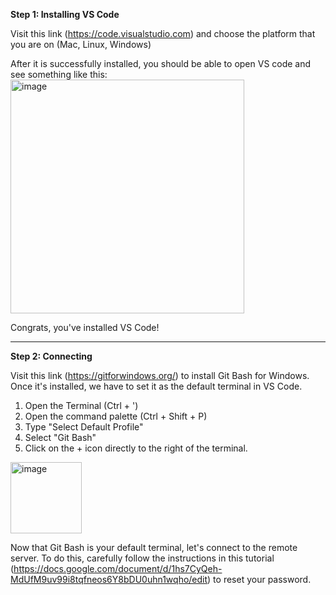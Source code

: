 **Step 1: Installing VS Code**

Visit this link (https://code.visualstudio.com) and choose the platform that you are on (Mac, Linux, Windows)

After it is successfully installed, you should be able to open VS code and see something like this:
<img width="374" alt="image" src="https://user-images.githubusercontent.com/114766051/212496170-1018ee1e-7bf8-451f-ae85-a659b039f7cf.png">

Congrats, you've installed VS Code!

---

**Step 2: Connecting**

Visit this link (https://gitforwindows.org/) to install Git Bash for Windows. Once it's installed, we have to set it as the default terminal in VS Code.
1. Open the Terminal (Ctrl + ')
2. Open the command palette (Ctrl + Shift + P)
3. Type "Select Default Profile"
4. Select "Git Bash" 
5. Click on the + icon directly to the right of the terminal.
<img width="114" alt="image" src="https://user-images.githubusercontent.com/114766051/212497086-c3d206bf-7414-45e8-a486-3dd236b80b9b.png">

Now that Git Bash is your default terminal, let's connect to the remote server. To do this, carefully follow the instructions in this tutorial (https://docs.google.com/document/d/1hs7CyQeh-MdUfM9uv99i8tqfneos6Y8bDU0uhn1wqho/edit) to reset your password. 
